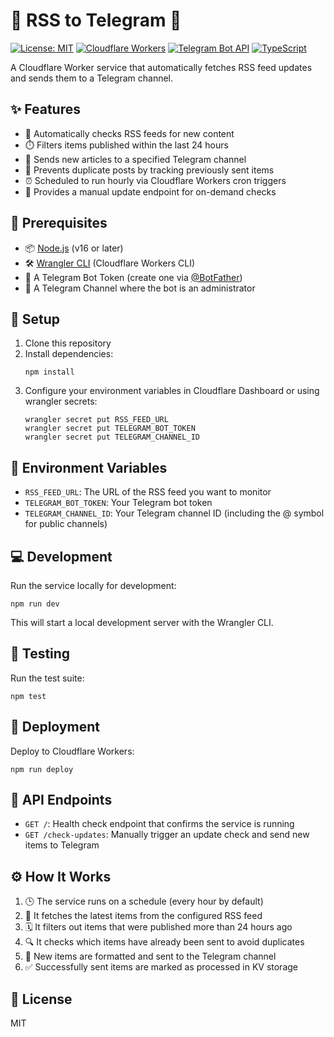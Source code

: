 # 📰 RSS to Telegram 🚀

[![License: MIT](https://img.shields.io/badge/License-MIT-yellow.svg)](https://opensource.org/licenses/MIT)
[![Cloudflare Workers](https://img.shields.io/badge/Cloudflare-Workers-orange.svg)](https://workers.cloudflare.com/)
[![Telegram Bot API](https://img.shields.io/badge/Telegram-Bot%20API-blue.svg)](https://core.telegram.org/bots/api)
[![TypeScript](https://img.shields.io/badge/TypeScript-4.9.5-blue.svg)](https://www.typescriptlang.org/)

A Cloudflare Worker service that automatically fetches RSS feed updates and sends them to a Telegram channel.

## ✨ Features

- 🔄 Automatically checks RSS feeds for new content
- ⏱️ Filters items published within the last 24 hours
- 📲 Sends new articles to a specified Telegram channel
- 🚫 Prevents duplicate posts by tracking previously sent items
- ⏰ Scheduled to run hourly via Cloudflare Workers cron triggers
- 🔘 Provides a manual update endpoint for on-demand checks

## 🔧 Prerequisites

- 📦 [Node.js](https://nodejs.org/) (v16 or later)
- 🛠️ [Wrangler CLI](https://developers.cloudflare.com/workers/wrangler/install-and-update/) (Cloudflare Workers CLI)
- 🤖 A Telegram Bot Token (create one via [@BotFather](https://t.me/botfather))
- 📢 A Telegram Channel where the bot is an administrator

## 🚀 Setup

1. Clone this repository
2. Install dependencies:
   ```
   npm install
   ```
3. Configure your environment variables in Cloudflare Dashboard or using wrangler secrets:
   ```
   wrangler secret put RSS_FEED_URL
   wrangler secret put TELEGRAM_BOT_TOKEN
   wrangler secret put TELEGRAM_CHANNEL_ID
   ```

## 🔐 Environment Variables

- `RSS_FEED_URL`: The URL of the RSS feed you want to monitor
- `TELEGRAM_BOT_TOKEN`: Your Telegram bot token
- `TELEGRAM_CHANNEL_ID`: Your Telegram channel ID (including the @ symbol for public channels)

## 💻 Development

Run the service locally for development:

```
npm run dev
```

This will start a local development server with the Wrangler CLI.

## 🧪 Testing

Run the test suite:

```
npm test
```

## 🚢 Deployment

Deploy to Cloudflare Workers:

```
npm run deploy
```

## 🔌 API Endpoints

- `GET /`: Health check endpoint that confirms the service is running
- `GET /check-updates`: Manually trigger an update check and send new items to Telegram

## ⚙️ How It Works

1. 🕒 The service runs on a schedule (every hour by default)
2. 📡 It fetches the latest items from the configured RSS feed
3. 🗓️ It filters out items that were published more than 24 hours ago
4. 🔍 It checks which items have already been sent to avoid duplicates
5. 📝 New items are formatted and sent to the Telegram channel
6. ✅ Successfully sent items are marked as processed in KV storage

## 📄 License

MIT
